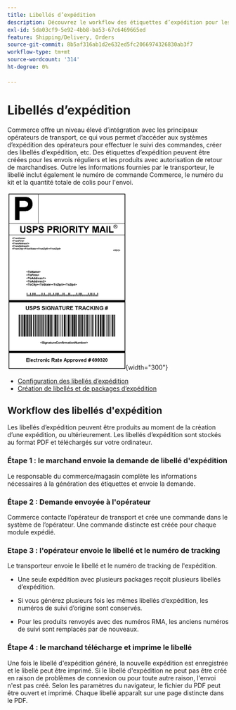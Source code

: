 ```yaml
---
title: Libellés d’expédition
description: Découvrez le workflow des étiquettes d’expédition pour les envois réguliers et les produits avec autorisation de retour de marchandises.
exl-id: 5da03cf9-5e92-4bb8-ba53-67c6469665ed
feature: Shipping/Delivery, Orders
source-git-commit: 8b5af316ab1d2e632ed5fc2066974326830ab3f7
workflow-type: tm+mt
source-wordcount: '314'
ht-degree: 0%

---
```


# Libellés d’expédition

Commerce offre un niveau élevé d’intégration avec les principaux opérateurs de transport, ce qui vous permet d’accéder aux systèmes d’expédition des opérateurs pour effectuer le suivi des commandes, créer des libellés d’expédition, etc. Des étiquettes d’expédition peuvent être créées pour les envois réguliers et les produits avec autorisation de retour de marchandises. Outre les informations fournies par le transporteur, le libellé inclut également le numéro de commande Commerce, le numéro du kit et la quantité totale de colis pour l&#39;envoi.

![USPS Priority Shipping Label](./assets/shipping-usps-priority-label.png){width="300"}

- [Configuration des libellés d’expédition](shipping-label-configure.md)
- [Création de libellés et de packages d’expédition](shipping-label-create.md)

## Workflow des libellés d&#39;expédition

Les libellés d’expédition peuvent être produits au moment de la création d’une expédition, ou ultérieurement. Les libellés d’expédition sont stockés au format PDF et téléchargés sur votre ordinateur.

### Étape 1 : le marchand envoie la demande de libellé d&#39;expédition

Le responsable du commerce/magasin complète les informations nécessaires à la génération des étiquettes et envoie la demande.

### Étape 2 : Demande envoyée à l&#39;opérateur

Commerce contacte l’opérateur de transport et crée une commande dans le système de l’opérateur. Une commande distincte est créée pour chaque module expédié.

### Etape 3 : l&#39;opérateur envoie le libellé et le numéro de tracking

Le transporteur envoie le libellé et le numéro de tracking de l&#39;expédition.

- Une seule expédition avec plusieurs packages reçoit plusieurs libellés d’expédition.

- Si vous générez plusieurs fois les mêmes libellés d’expédition, les numéros de suivi d’origine sont conservés.

- Pour les produits renvoyés avec des numéros RMA, les anciens numéros de suivi sont remplacés par de nouveaux.

### Étape 4 : le marchand télécharge et imprime le libellé

Une fois le libellé d&#39;expédition généré, la nouvelle expédition est enregistrée et le libellé peut être imprimé. Si le libellé d&#39;expédition ne peut pas être créé en raison de problèmes de connexion ou pour toute autre raison, l&#39;envoi n&#39;est pas créé. Selon les paramètres du navigateur, le fichier du PDF peut être ouvert et imprimé. Chaque libellé apparaît sur une page distincte dans le PDF.
